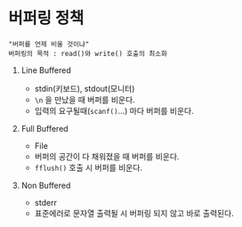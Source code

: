 # 버퍼링 정책
	"버퍼를 언제 비울 것이냐"
	버퍼링의 목적 : read()와 write() 호출의 최소화

1. Line Buffered
	- stdin(키보드), stdout(모니터)
	- `\n` 을 만났을 때 버퍼를 비운다.
	- 입력의 요구될때(`scanf()`...) 마다 버퍼를 비운다.

2. Full Buffered
	- File
	- 버퍼의 공간이 다 채워졌을 때 버퍼를 비운다.
	- `fflush()` 호출 시 버퍼를 비운다.

3. Non Buffered
	- stderr
	- 표준에러로 문자열 출력될 시 버퍼링 되지 않고 바로 출력된다.
